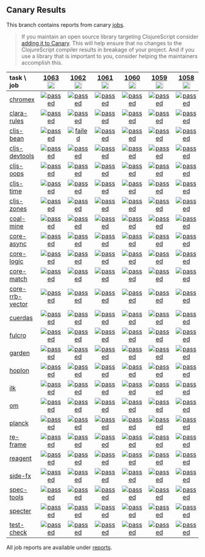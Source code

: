 ## Canary Results

This branch contains reports from canary [jobs](https://github.com/cljs-oss/canary/tree/jobs).

> If you maintain an open source library targeting ClojureScript consider [adding it to Canary](https://github.com/cljs-oss/canary/tree/master#how-to-participate). This will help ensure that no changes to the ClojureScript compiler results in breakage of your project. And if you use a library that is important to you, consider helping the maintainers accomplish this.

[//]: # (begin_overview_table)

| task \ job | <a href="reports/2019/08/20/job-001063-1.10.573-a9defd07d" title="job #1063&#xA;&#xA;job -c mfikes -r CLJS-3086&#xA;&#xA;requested by Mike Fikes (@mfikes) on 2019-08-20T00:56:28Z">1063<br/><img width=20 height=20 src="https://avatars1.githubusercontent.com/u/1723464?v=4&s=60"></a> | <a href="reports/2019/08/19/job-001062-1.10.573-4e29b79df" title="job #1062&#xA;&#xA;job -c mfikes -r CLJS-3069&#xA;&#xA;requested by Mike Fikes (@mfikes) on 2019-08-19T22:54:25Z">1062<br/><img width=20 height=20 src="https://avatars1.githubusercontent.com/u/1723464?v=4&s=60"></a> | <a href="reports/2019/08/19/job-001061-1.10.573-faec20acc" title="job #1061&#xA;&#xA;job -c mfikes -r CLJS-2823&#xA;&#xA;requested by Mike Fikes (@mfikes) on 2019-08-19T21:05:05Z">1061<br/><img width=20 height=20 src="https://avatars1.githubusercontent.com/u/1723464?v=4&s=60"></a> | <a href="reports/2019/08/19/job-001060-1.10.573-bfc2d2f0b" title="job #1060&#xA;&#xA;job -c mfikes -r CLJS-2874&#xA;&#xA;requested by Mike Fikes (@mfikes) on 2019-08-19T20:13:37Z">1060<br/><img width=20 height=20 src="https://avatars1.githubusercontent.com/u/1723464?v=4&s=60"></a> | <a href="reports/2019/08/19/job-001059-1.10.572-b38ded99" title="job #1059&#xA;&#xA;job&#xA;&#xA;requested by BinaryAge Bot (@babot) on 2019-08-19T06:00:09Z">1059<br/><img width=20 height=20 src="https://avatars0.githubusercontent.com/u/1476765?v=4&s=60"></a> | <a href="reports/2019/08/17/job-001058-1.10.572-b38ded99" title="job #1058&#xA;&#xA;job&#xA;&#xA;requested by BinaryAge Bot (@babot) on 2019-08-17T19:43:05Z">1058<br/><img width=20 height=20 src="https://avatars0.githubusercontent.com/u/1476765?v=4&s=60"></a> | <a href="reports/2019/08/15/job-001057-1.10.572-b38ded99" title="job #1057&#xA;&#xA;job&#xA;&#xA;requested by BinaryAge Bot (@babot) on 2019-08-15T06:00:08Z">1057<br/><img width=20 height=20 src="https://avatars0.githubusercontent.com/u/1476765?v=4&s=60"></a> | <a href="reports/2019/08/14/job-001056-1.10.572-b38ded99" title="job #1056&#xA;&#xA;job&#xA;&#xA;requested by BinaryAge Bot (@babot) on 2019-08-14T06:01:22Z">1056<br/><img width=20 height=20 src="https://avatars0.githubusercontent.com/u/1476765?v=4&s=60"></a> | <a href="reports/2019/08/13/job-001055-1.10.572-b38ded99" title="job #1055&#xA;&#xA;job&#xA;&#xA;requested by BinaryAge Bot (@babot) on 2019-08-13T06:00:13Z">1055<br/><img width=20 height=20 src="https://avatars0.githubusercontent.com/u/1476765?v=4&s=60"></a> | <a href="reports/2019/08/12/job-001054-1.10.572-b38ded99" title="job #1054&#xA;&#xA;job&#xA;&#xA;requested by Mike Fikes (@mfikes) on 2019-08-12T18:30:49Z">1054<br/><img width=20 height=20 src="https://avatars1.githubusercontent.com/u/1723464?v=4&s=60"></a> |
| :--- | :---: | :---: | :---: | :---: | :---: | :---: | :---: | :---: | :---: | :---: |
| [chromex](https://github.com/binaryage/chromex) | <a href="reports/2019/08/20/job-001063-1.10.573-a9defd07d#-chromex"><img title="passed" src="http://box.binaryage.com/s-passed.svg"><a> | <a href="reports/2019/08/19/job-001062-1.10.573-4e29b79df#-chromex"><img title="passed" src="http://box.binaryage.com/s-passed.svg"><a> | <a href="reports/2019/08/19/job-001061-1.10.573-faec20acc#-chromex"><img title="passed" src="http://box.binaryage.com/s-passed.svg"><a> | <a href="reports/2019/08/19/job-001060-1.10.573-bfc2d2f0b#-chromex"><img title="passed" src="http://box.binaryage.com/s-passed.svg"><a> | <a href="reports/2019/08/19/job-001059-1.10.572-b38ded99#-chromex"><img title="passed" src="http://box.binaryage.com/s-passed.svg"><a> | <a href="reports/2019/08/17/job-001058-1.10.572-b38ded99#-chromex"><img title="passed" src="http://box.binaryage.com/s-passed.svg"><a> | <a href="reports/2019/08/15/job-001057-1.10.572-b38ded99#-chromex"><img title="passed" src="http://box.binaryage.com/s-passed.svg"><a> | <a href="reports/2019/08/14/job-001056-1.10.572-b38ded99#-chromex"><img title="passed" src="http://box.binaryage.com/s-passed.svg"><a> | <a href="reports/2019/08/13/job-001055-1.10.572-b38ded99#-chromex"><img title="passed" src="http://box.binaryage.com/s-passed.svg"><a> | <a href="reports/2019/08/12/job-001054-1.10.572-b38ded99#-chromex"><img title="passed" src="http://box.binaryage.com/s-passed.svg"><a> |
| [clara-rules](https://github.com/cerner/clara-rules) | <a href="reports/2019/08/20/job-001063-1.10.573-a9defd07d#-clara-rules"><img title="passed" src="http://box.binaryage.com/s-passed.svg"><a> | <a href="reports/2019/08/19/job-001062-1.10.573-4e29b79df#-clara-rules"><img title="passed" src="http://box.binaryage.com/s-passed.svg"><a> | <a href="reports/2019/08/19/job-001061-1.10.573-faec20acc#-clara-rules"><img title="passed" src="http://box.binaryage.com/s-passed.svg"><a> | <a href="reports/2019/08/19/job-001060-1.10.573-bfc2d2f0b#-clara-rules"><img title="passed" src="http://box.binaryage.com/s-passed.svg"><a> | <a href="reports/2019/08/19/job-001059-1.10.572-b38ded99#-clara-rules"><img title="passed" src="http://box.binaryage.com/s-passed.svg"><a> | <a href="reports/2019/08/17/job-001058-1.10.572-b38ded99#-clara-rules"><img title="passed" src="http://box.binaryage.com/s-passed.svg"><a> | <a href="reports/2019/08/15/job-001057-1.10.572-b38ded99#-clara-rules"><img title="passed" src="http://box.binaryage.com/s-passed.svg"><a> | <a href="reports/2019/08/14/job-001056-1.10.572-b38ded99#-clara-rules"><img title="passed" src="http://box.binaryage.com/s-passed.svg"><a> | <a href="reports/2019/08/13/job-001055-1.10.572-b38ded99#-clara-rules"><img title="passed" src="http://box.binaryage.com/s-passed.svg"><a> | <a href="reports/2019/08/12/job-001054-1.10.572-b38ded99#-clara-rules"><img title="passed" src="http://box.binaryage.com/s-passed.svg"><a> |
| [cljs-bean](https://github.com/mfikes/cljs-bean) | <a href="reports/2019/08/20/job-001063-1.10.573-a9defd07d#-cljs-bean"><img title="passed" src="http://box.binaryage.com/s-passed.svg"><a> | <a href="reports/2019/08/19/job-001062-1.10.573-4e29b79df#-cljs-bean"><img title="failed" src="http://box.binaryage.com/s-failed.svg"><a> | <a href="reports/2019/08/19/job-001061-1.10.573-faec20acc#-cljs-bean"><img title="passed" src="http://box.binaryage.com/s-passed.svg"><a> | <a href="reports/2019/08/19/job-001060-1.10.573-bfc2d2f0b#-cljs-bean"><img title="passed" src="http://box.binaryage.com/s-passed.svg"><a> | <a href="reports/2019/08/19/job-001059-1.10.572-b38ded99#-cljs-bean"><img title="passed" src="http://box.binaryage.com/s-passed.svg"><a> | <a href="reports/2019/08/17/job-001058-1.10.572-b38ded99#-cljs-bean"><img title="passed" src="http://box.binaryage.com/s-passed.svg"><a> | <a href="reports/2019/08/15/job-001057-1.10.572-b38ded99#-cljs-bean"><img title="passed" src="http://box.binaryage.com/s-passed.svg"><a> | <a href="reports/2019/08/14/job-001056-1.10.572-b38ded99#-cljs-bean"><img title="passed" src="http://box.binaryage.com/s-passed.svg"><a> | <a href="reports/2019/08/13/job-001055-1.10.572-b38ded99#-cljs-bean"><img title="passed" src="http://box.binaryage.com/s-passed.svg"><a> | <a href="reports/2019/08/12/job-001054-1.10.572-b38ded99#-cljs-bean"><img title="passed" src="http://box.binaryage.com/s-passed.svg"><a> |
| [cljs-devtools](https://github.com/binaryage/cljs-devtools) | <a href="reports/2019/08/20/job-001063-1.10.573-a9defd07d#-cljs-devtools"><img title="passed" src="http://box.binaryage.com/s-passed.svg"><a> | <a href="reports/2019/08/19/job-001062-1.10.573-4e29b79df#-cljs-devtools"><img title="passed" src="http://box.binaryage.com/s-passed.svg"><a> | <a href="reports/2019/08/19/job-001061-1.10.573-faec20acc#-cljs-devtools"><img title="passed" src="http://box.binaryage.com/s-passed.svg"><a> | <a href="reports/2019/08/19/job-001060-1.10.573-bfc2d2f0b#-cljs-devtools"><img title="passed" src="http://box.binaryage.com/s-passed.svg"><a> | <a href="reports/2019/08/19/job-001059-1.10.572-b38ded99#-cljs-devtools"><img title="passed" src="http://box.binaryage.com/s-passed.svg"><a> | <a href="reports/2019/08/17/job-001058-1.10.572-b38ded99#-cljs-devtools"><img title="passed" src="http://box.binaryage.com/s-passed.svg"><a> | <a href="reports/2019/08/15/job-001057-1.10.572-b38ded99#-cljs-devtools"><img title="passed" src="http://box.binaryage.com/s-passed.svg"><a> | <a href="reports/2019/08/14/job-001056-1.10.572-b38ded99#-cljs-devtools"><img title="passed" src="http://box.binaryage.com/s-passed.svg"><a> | <a href="reports/2019/08/13/job-001055-1.10.572-b38ded99#-cljs-devtools"><img title="passed" src="http://box.binaryage.com/s-passed.svg"><a> | <a href="reports/2019/08/12/job-001054-1.10.572-b38ded99#-cljs-devtools"><img title="passed" src="http://box.binaryage.com/s-passed.svg"><a> |
| [cljs-oops](https://github.com/binaryage/cljs-oops) | <a href="reports/2019/08/20/job-001063-1.10.573-a9defd07d#-cljs-oops"><img title="passed" src="http://box.binaryage.com/s-passed.svg"><a> | <a href="reports/2019/08/19/job-001062-1.10.573-4e29b79df#-cljs-oops"><img title="passed" src="http://box.binaryage.com/s-passed.svg"><a> | <a href="reports/2019/08/19/job-001061-1.10.573-faec20acc#-cljs-oops"><img title="passed" src="http://box.binaryage.com/s-passed.svg"><a> | <a href="reports/2019/08/19/job-001060-1.10.573-bfc2d2f0b#-cljs-oops"><img title="passed" src="http://box.binaryage.com/s-passed.svg"><a> | <a href="reports/2019/08/19/job-001059-1.10.572-b38ded99#-cljs-oops"><img title="passed" src="http://box.binaryage.com/s-passed.svg"><a> | <a href="reports/2019/08/17/job-001058-1.10.572-b38ded99#-cljs-oops"><img title="passed" src="http://box.binaryage.com/s-passed.svg"><a> | <a href="reports/2019/08/15/job-001057-1.10.572-b38ded99#-cljs-oops"><img title="passed" src="http://box.binaryage.com/s-passed.svg"><a> | <a href="reports/2019/08/14/job-001056-1.10.572-b38ded99#-cljs-oops"><img title="passed" src="http://box.binaryage.com/s-passed.svg"><a> | <a href="reports/2019/08/13/job-001055-1.10.572-b38ded99#-cljs-oops"><img title="passed" src="http://box.binaryage.com/s-passed.svg"><a> | <a href="reports/2019/08/12/job-001054-1.10.572-b38ded99#-cljs-oops"><img title="passed" src="http://box.binaryage.com/s-passed.svg"><a> |
| [cljs-time](https://github.com/andrewmcveigh/cljs-time) | <a href="reports/2019/08/20/job-001063-1.10.573-a9defd07d#-cljs-time"><img title="passed" src="http://box.binaryage.com/s-passed.svg"><a> | <a href="reports/2019/08/19/job-001062-1.10.573-4e29b79df#-cljs-time"><img title="passed" src="http://box.binaryage.com/s-passed.svg"><a> | <a href="reports/2019/08/19/job-001061-1.10.573-faec20acc#-cljs-time"><img title="passed" src="http://box.binaryage.com/s-passed.svg"><a> | <a href="reports/2019/08/19/job-001060-1.10.573-bfc2d2f0b#-cljs-time"><img title="passed" src="http://box.binaryage.com/s-passed.svg"><a> | <a href="reports/2019/08/19/job-001059-1.10.572-b38ded99#-cljs-time"><img title="passed" src="http://box.binaryage.com/s-passed.svg"><a> | <a href="reports/2019/08/17/job-001058-1.10.572-b38ded99#-cljs-time"><img title="passed" src="http://box.binaryage.com/s-passed.svg"><a> | <a href="reports/2019/08/15/job-001057-1.10.572-b38ded99#-cljs-time"><img title="passed" src="http://box.binaryage.com/s-passed.svg"><a> | <a href="reports/2019/08/14/job-001056-1.10.572-b38ded99#-cljs-time"><img title="passed" src="http://box.binaryage.com/s-passed.svg"><a> | <a href="reports/2019/08/13/job-001055-1.10.572-b38ded99#-cljs-time"><img title="passed" src="http://box.binaryage.com/s-passed.svg"><a> | <a href="reports/2019/08/12/job-001054-1.10.572-b38ded99#-cljs-time"><img title="passed" src="http://box.binaryage.com/s-passed.svg"><a> |
| [cljs-zones](https://github.com/binaryage/cljs-zones) | <a href="reports/2019/08/20/job-001063-1.10.573-a9defd07d#-cljs-zones"><img title="passed" src="http://box.binaryage.com/s-passed.svg"><a> | <a href="reports/2019/08/19/job-001062-1.10.573-4e29b79df#-cljs-zones"><img title="passed" src="http://box.binaryage.com/s-passed.svg"><a> | <a href="reports/2019/08/19/job-001061-1.10.573-faec20acc#-cljs-zones"><img title="passed" src="http://box.binaryage.com/s-passed.svg"><a> | <a href="reports/2019/08/19/job-001060-1.10.573-bfc2d2f0b#-cljs-zones"><img title="passed" src="http://box.binaryage.com/s-passed.svg"><a> | <a href="reports/2019/08/19/job-001059-1.10.572-b38ded99#-cljs-zones"><img title="passed" src="http://box.binaryage.com/s-passed.svg"><a> | <a href="reports/2019/08/17/job-001058-1.10.572-b38ded99#-cljs-zones"><img title="passed" src="http://box.binaryage.com/s-passed.svg"><a> | <a href="reports/2019/08/15/job-001057-1.10.572-b38ded99#-cljs-zones"><img title="passed" src="http://box.binaryage.com/s-passed.svg"><a> | <a href="reports/2019/08/14/job-001056-1.10.572-b38ded99#-cljs-zones"><img title="passed" src="http://box.binaryage.com/s-passed.svg"><a> | <a href="reports/2019/08/13/job-001055-1.10.572-b38ded99#-cljs-zones"><img title="passed" src="http://box.binaryage.com/s-passed.svg"><a> | <a href="reports/2019/08/12/job-001054-1.10.572-b38ded99#-cljs-zones"><img title="passed" src="http://box.binaryage.com/s-passed.svg"><a> |
| [coal-mine](https://github.com/mfikes/coal-mine) | <a href="reports/2019/08/20/job-001063-1.10.573-a9defd07d#-coal-mine"><img title="passed" src="http://box.binaryage.com/s-passed.svg"><a> | <a href="reports/2019/08/19/job-001062-1.10.573-4e29b79df#-coal-mine"><img title="passed" src="http://box.binaryage.com/s-passed.svg"><a> | <a href="reports/2019/08/19/job-001061-1.10.573-faec20acc#-coal-mine"><img title="passed" src="http://box.binaryage.com/s-passed.svg"><a> | <a href="reports/2019/08/19/job-001060-1.10.573-bfc2d2f0b#-coal-mine"><img title="passed" src="http://box.binaryage.com/s-passed.svg"><a> | <a href="reports/2019/08/19/job-001059-1.10.572-b38ded99#-coal-mine"><img title="passed" src="http://box.binaryage.com/s-passed.svg"><a> | <a href="reports/2019/08/17/job-001058-1.10.572-b38ded99#-coal-mine"><img title="passed" src="http://box.binaryage.com/s-passed.svg"><a> | <a href="reports/2019/08/15/job-001057-1.10.572-b38ded99#-coal-mine"><img title="passed" src="http://box.binaryage.com/s-passed.svg"><a> | <a href="reports/2019/08/14/job-001056-1.10.572-b38ded99#-coal-mine"><img title="passed" src="http://box.binaryage.com/s-passed.svg"><a> | <a href="reports/2019/08/13/job-001055-1.10.572-b38ded99#-coal-mine"><img title="passed" src="http://box.binaryage.com/s-passed.svg"><a> | <a href="reports/2019/08/12/job-001054-1.10.572-b38ded99#-coal-mine"><img title="passed" src="http://box.binaryage.com/s-passed.svg"><a> |
| [core-async](https://github.com/clojure/core.async) | <a href="reports/2019/08/20/job-001063-1.10.573-a9defd07d#-core-async"><img title="passed" src="http://box.binaryage.com/s-passed.svg"><a> | <a href="reports/2019/08/19/job-001062-1.10.573-4e29b79df#-core-async"><img title="passed" src="http://box.binaryage.com/s-passed.svg"><a> | <a href="reports/2019/08/19/job-001061-1.10.573-faec20acc#-core-async"><img title="passed" src="http://box.binaryage.com/s-passed.svg"><a> | <a href="reports/2019/08/19/job-001060-1.10.573-bfc2d2f0b#-core-async"><img title="passed" src="http://box.binaryage.com/s-passed.svg"><a> | <a href="reports/2019/08/19/job-001059-1.10.572-b38ded99#-core-async"><img title="passed" src="http://box.binaryage.com/s-passed.svg"><a> | <a href="reports/2019/08/17/job-001058-1.10.572-b38ded99#-core-async"><img title="passed" src="http://box.binaryage.com/s-passed.svg"><a> | <a href="reports/2019/08/15/job-001057-1.10.572-b38ded99#-core-async"><img title="passed" src="http://box.binaryage.com/s-passed.svg"><a> | <a href="reports/2019/08/14/job-001056-1.10.572-b38ded99#-core-async"><img title="passed" src="http://box.binaryage.com/s-passed.svg"><a> | <a href="reports/2019/08/13/job-001055-1.10.572-b38ded99#-core-async"><img title="passed" src="http://box.binaryage.com/s-passed.svg"><a> | <a href="reports/2019/08/12/job-001054-1.10.572-b38ded99#-core-async"><img title="passed" src="http://box.binaryage.com/s-passed.svg"><a> |
| [core-logic](https://github.com/clojure/core.logic) | <a href="reports/2019/08/20/job-001063-1.10.573-a9defd07d#-core-logic"><img title="passed" src="http://box.binaryage.com/s-passed.svg"><a> | <a href="reports/2019/08/19/job-001062-1.10.573-4e29b79df#-core-logic"><img title="passed" src="http://box.binaryage.com/s-passed.svg"><a> | <a href="reports/2019/08/19/job-001061-1.10.573-faec20acc#-core-logic"><img title="passed" src="http://box.binaryage.com/s-passed.svg"><a> | <a href="reports/2019/08/19/job-001060-1.10.573-bfc2d2f0b#-core-logic"><img title="passed" src="http://box.binaryage.com/s-passed.svg"><a> | <a href="reports/2019/08/19/job-001059-1.10.572-b38ded99#-core-logic"><img title="passed" src="http://box.binaryage.com/s-passed.svg"><a> | <a href="reports/2019/08/17/job-001058-1.10.572-b38ded99#-core-logic"><img title="passed" src="http://box.binaryage.com/s-passed.svg"><a> | <a href="reports/2019/08/15/job-001057-1.10.572-b38ded99#-core-logic"><img title="passed" src="http://box.binaryage.com/s-passed.svg"><a> | <a href="reports/2019/08/14/job-001056-1.10.572-b38ded99#-core-logic"><img title="passed" src="http://box.binaryage.com/s-passed.svg"><a> | <a href="reports/2019/08/13/job-001055-1.10.572-b38ded99#-core-logic"><img title="passed" src="http://box.binaryage.com/s-passed.svg"><a> | <a href="reports/2019/08/12/job-001054-1.10.572-b38ded99#-core-logic"><img title="passed" src="http://box.binaryage.com/s-passed.svg"><a> |
| [core-match](https://github.com/clojure/core.match) | <a href="reports/2019/08/20/job-001063-1.10.573-a9defd07d#-core-match"><img title="passed" src="http://box.binaryage.com/s-passed.svg"><a> | <a href="reports/2019/08/19/job-001062-1.10.573-4e29b79df#-core-match"><img title="passed" src="http://box.binaryage.com/s-passed.svg"><a> | <a href="reports/2019/08/19/job-001061-1.10.573-faec20acc#-core-match"><img title="passed" src="http://box.binaryage.com/s-passed.svg"><a> | <a href="reports/2019/08/19/job-001060-1.10.573-bfc2d2f0b#-core-match"><img title="passed" src="http://box.binaryage.com/s-passed.svg"><a> | <a href="reports/2019/08/19/job-001059-1.10.572-b38ded99#-core-match"><img title="passed" src="http://box.binaryage.com/s-passed.svg"><a> | <a href="reports/2019/08/17/job-001058-1.10.572-b38ded99#-core-match"><img title="passed" src="http://box.binaryage.com/s-passed.svg"><a> | <a href="reports/2019/08/15/job-001057-1.10.572-b38ded99#-core-match"><img title="passed" src="http://box.binaryage.com/s-passed.svg"><a> | <a href="reports/2019/08/14/job-001056-1.10.572-b38ded99#-core-match"><img title="passed" src="http://box.binaryage.com/s-passed.svg"><a> | <a href="reports/2019/08/13/job-001055-1.10.572-b38ded99#-core-match"><img title="passed" src="http://box.binaryage.com/s-passed.svg"><a> | <a href="reports/2019/08/12/job-001054-1.10.572-b38ded99#-core-match"><img title="passed" src="http://box.binaryage.com/s-passed.svg"><a> |
| [core-rrb-vector](https://github.com/clojure/core.rrb-vector) | <a href="reports/2019/08/20/job-001063-1.10.573-a9defd07d#-core-rrb-vector"><img title="passed" src="http://box.binaryage.com/s-passed.svg"><a> | <a href="reports/2019/08/19/job-001062-1.10.573-4e29b79df#-core-rrb-vector"><img title="passed" src="http://box.binaryage.com/s-passed.svg"><a> | <a href="reports/2019/08/19/job-001061-1.10.573-faec20acc#-core-rrb-vector"><img title="passed" src="http://box.binaryage.com/s-passed.svg"><a> | <a href="reports/2019/08/19/job-001060-1.10.573-bfc2d2f0b#-core-rrb-vector"><img title="passed" src="http://box.binaryage.com/s-passed.svg"><a> | <a href="reports/2019/08/19/job-001059-1.10.572-b38ded99#-core-rrb-vector"><img title="passed" src="http://box.binaryage.com/s-passed.svg"><a> | <a href="reports/2019/08/17/job-001058-1.10.572-b38ded99#-core-rrb-vector"><img title="passed" src="http://box.binaryage.com/s-passed.svg"><a> | <a href="reports/2019/08/15/job-001057-1.10.572-b38ded99#-core-rrb-vector"><img title="passed" src="http://box.binaryage.com/s-passed.svg"><a> | <a href="reports/2019/08/14/job-001056-1.10.572-b38ded99#-core-rrb-vector"><img title="passed" src="http://box.binaryage.com/s-passed.svg"><a> | <a href="reports/2019/08/13/job-001055-1.10.572-b38ded99#-core-rrb-vector"><img title="passed" src="http://box.binaryage.com/s-passed.svg"><a> | <a href="reports/2019/08/12/job-001054-1.10.572-b38ded99#-core-rrb-vector"><img title="passed" src="http://box.binaryage.com/s-passed.svg"><a> |
| [cuerdas](https://github.com/funcool/cuerdas) | <a href="reports/2019/08/20/job-001063-1.10.573-a9defd07d#-cuerdas"><img title="passed" src="http://box.binaryage.com/s-passed.svg"><a> | <a href="reports/2019/08/19/job-001062-1.10.573-4e29b79df#-cuerdas"><img title="passed" src="http://box.binaryage.com/s-passed.svg"><a> | <a href="reports/2019/08/19/job-001061-1.10.573-faec20acc#-cuerdas"><img title="passed" src="http://box.binaryage.com/s-passed.svg"><a> | <a href="reports/2019/08/19/job-001060-1.10.573-bfc2d2f0b#-cuerdas"><img title="passed" src="http://box.binaryage.com/s-passed.svg"><a> | <a href="reports/2019/08/19/job-001059-1.10.572-b38ded99#-cuerdas"><img title="passed" src="http://box.binaryage.com/s-passed.svg"><a> | <a href="reports/2019/08/17/job-001058-1.10.572-b38ded99#-cuerdas"><img title="passed" src="http://box.binaryage.com/s-passed.svg"><a> | <a href="reports/2019/08/15/job-001057-1.10.572-b38ded99#-cuerdas"><img title="passed" src="http://box.binaryage.com/s-passed.svg"><a> | <a href="reports/2019/08/14/job-001056-1.10.572-b38ded99#-cuerdas"><img title="passed" src="http://box.binaryage.com/s-passed.svg"><a> | <a href="reports/2019/08/13/job-001055-1.10.572-b38ded99#-cuerdas"><img title="passed" src="http://box.binaryage.com/s-passed.svg"><a> | <a href="reports/2019/08/12/job-001054-1.10.572-b38ded99#-cuerdas"><img title="passed" src="http://box.binaryage.com/s-passed.svg"><a> |
| [fulcro](https://github.com/fulcrologic/fulcro) | <a href="reports/2019/08/20/job-001063-1.10.573-a9defd07d#-fulcro"><img title="passed" src="http://box.binaryage.com/s-passed.svg"><a> | <a href="reports/2019/08/19/job-001062-1.10.573-4e29b79df#-fulcro"><img title="passed" src="http://box.binaryage.com/s-passed.svg"><a> | <a href="reports/2019/08/19/job-001061-1.10.573-faec20acc#-fulcro"><img title="passed" src="http://box.binaryage.com/s-passed.svg"><a> | <a href="reports/2019/08/19/job-001060-1.10.573-bfc2d2f0b#-fulcro"><img title="passed" src="http://box.binaryage.com/s-passed.svg"><a> | <a href="reports/2019/08/19/job-001059-1.10.572-b38ded99#-fulcro"><img title="passed" src="http://box.binaryage.com/s-passed.svg"><a> | <a href="reports/2019/08/17/job-001058-1.10.572-b38ded99#-fulcro"><img title="passed" src="http://box.binaryage.com/s-passed.svg"><a> | <a href="reports/2019/08/15/job-001057-1.10.572-b38ded99#-fulcro"><img title="passed" src="http://box.binaryage.com/s-passed.svg"><a> | <a href="reports/2019/08/14/job-001056-1.10.572-b38ded99#-fulcro"><img title="passed" src="http://box.binaryage.com/s-passed.svg"><a> | <a href="reports/2019/08/13/job-001055-1.10.572-b38ded99#-fulcro"><img title="passed" src="http://box.binaryage.com/s-passed.svg"><a> | <a href="reports/2019/08/12/job-001054-1.10.572-b38ded99#-fulcro"><img title="passed" src="http://box.binaryage.com/s-passed.svg"><a> |
| [garden](https://github.com/noprompt/garden) | <a href="reports/2019/08/20/job-001063-1.10.573-a9defd07d#-garden"><img title="passed" src="http://box.binaryage.com/s-passed.svg"><a> | <a href="reports/2019/08/19/job-001062-1.10.573-4e29b79df#-garden"><img title="passed" src="http://box.binaryage.com/s-passed.svg"><a> | <a href="reports/2019/08/19/job-001061-1.10.573-faec20acc#-garden"><img title="passed" src="http://box.binaryage.com/s-passed.svg"><a> | <a href="reports/2019/08/19/job-001060-1.10.573-bfc2d2f0b#-garden"><img title="passed" src="http://box.binaryage.com/s-passed.svg"><a> | <a href="reports/2019/08/19/job-001059-1.10.572-b38ded99#-garden"><img title="passed" src="http://box.binaryage.com/s-passed.svg"><a> | <a href="reports/2019/08/17/job-001058-1.10.572-b38ded99#-garden"><img title="passed" src="http://box.binaryage.com/s-passed.svg"><a> | <a href="reports/2019/08/15/job-001057-1.10.572-b38ded99#-garden"><img title="passed" src="http://box.binaryage.com/s-passed.svg"><a> | <a href="reports/2019/08/14/job-001056-1.10.572-b38ded99#-garden"><img title="passed" src="http://box.binaryage.com/s-passed.svg"><a> | <a href="reports/2019/08/13/job-001055-1.10.572-b38ded99#-garden"><img title="passed" src="http://box.binaryage.com/s-passed.svg"><a> | <a href="reports/2019/08/12/job-001054-1.10.572-b38ded99#-garden"><img title="passed" src="http://box.binaryage.com/s-passed.svg"><a> |
| [hoplon](https://github.com/hoplon/hoplon) | <a href="reports/2019/08/20/job-001063-1.10.573-a9defd07d#-hoplon"><img title="passed" src="http://box.binaryage.com/s-passed.svg"><a> | <a href="reports/2019/08/19/job-001062-1.10.573-4e29b79df#-hoplon"><img title="passed" src="http://box.binaryage.com/s-passed.svg"><a> | <a href="reports/2019/08/19/job-001061-1.10.573-faec20acc#-hoplon"><img title="passed" src="http://box.binaryage.com/s-passed.svg"><a> | <a href="reports/2019/08/19/job-001060-1.10.573-bfc2d2f0b#-hoplon"><img title="passed" src="http://box.binaryage.com/s-passed.svg"><a> | <a href="reports/2019/08/19/job-001059-1.10.572-b38ded99#-hoplon"><img title="passed" src="http://box.binaryage.com/s-passed.svg"><a> | <a href="reports/2019/08/17/job-001058-1.10.572-b38ded99#-hoplon"><img title="passed" src="http://box.binaryage.com/s-passed.svg"><a> | <a href="reports/2019/08/15/job-001057-1.10.572-b38ded99#-hoplon"><img title="passed" src="http://box.binaryage.com/s-passed.svg"><a> | <a href="reports/2019/08/14/job-001056-1.10.572-b38ded99#-hoplon"><img title="passed" src="http://box.binaryage.com/s-passed.svg"><a> | <a href="reports/2019/08/13/job-001055-1.10.572-b38ded99#-hoplon"><img title="passed" src="http://box.binaryage.com/s-passed.svg"><a> | <a href="reports/2019/08/12/job-001054-1.10.572-b38ded99#-hoplon"><img title="passed" src="http://box.binaryage.com/s-passed.svg"><a> |
| [ilk](https://github.com/mfikes/ilk) | <a href="reports/2019/08/20/job-001063-1.10.573-a9defd07d#-ilk"><img title="passed" src="http://box.binaryage.com/s-passed.svg"><a> | <a href="reports/2019/08/19/job-001062-1.10.573-4e29b79df#-ilk"><img title="passed" src="http://box.binaryage.com/s-passed.svg"><a> | <a href="reports/2019/08/19/job-001061-1.10.573-faec20acc#-ilk"><img title="passed" src="http://box.binaryage.com/s-passed.svg"><a> | <a href="reports/2019/08/19/job-001060-1.10.573-bfc2d2f0b#-ilk"><img title="passed" src="http://box.binaryage.com/s-passed.svg"><a> | <a href="reports/2019/08/19/job-001059-1.10.572-b38ded99#-ilk"><img title="passed" src="http://box.binaryage.com/s-passed.svg"><a> | <a href="reports/2019/08/17/job-001058-1.10.572-b38ded99#-ilk"><img title="passed" src="http://box.binaryage.com/s-passed.svg"><a> | <a href="reports/2019/08/15/job-001057-1.10.572-b38ded99#-ilk"><img title="passed" src="http://box.binaryage.com/s-passed.svg"><a> | <a href="reports/2019/08/14/job-001056-1.10.572-b38ded99#-ilk"><img title="passed" src="http://box.binaryage.com/s-passed.svg"><a> | <a href="reports/2019/08/13/job-001055-1.10.572-b38ded99#-ilk"><img title="passed" src="http://box.binaryage.com/s-passed.svg"><a> | <a href="reports/2019/08/12/job-001054-1.10.572-b38ded99#-ilk"><img title="passed" src="http://box.binaryage.com/s-passed.svg"><a> |
| [om](https://github.com/omcljs/om) | <a href="reports/2019/08/20/job-001063-1.10.573-a9defd07d#-om"><img title="passed" src="http://box.binaryage.com/s-passed.svg"><a> | <a href="reports/2019/08/19/job-001062-1.10.573-4e29b79df#-om"><img title="passed" src="http://box.binaryage.com/s-passed.svg"><a> | <a href="reports/2019/08/19/job-001061-1.10.573-faec20acc#-om"><img title="passed" src="http://box.binaryage.com/s-passed.svg"><a> | <a href="reports/2019/08/19/job-001060-1.10.573-bfc2d2f0b#-om"><img title="passed" src="http://box.binaryage.com/s-passed.svg"><a> | <a href="reports/2019/08/19/job-001059-1.10.572-b38ded99#-om"><img title="passed" src="http://box.binaryage.com/s-passed.svg"><a> | <a href="reports/2019/08/17/job-001058-1.10.572-b38ded99#-om"><img title="passed" src="http://box.binaryage.com/s-passed.svg"><a> | <a href="reports/2019/08/15/job-001057-1.10.572-b38ded99#-om"><img title="passed" src="http://box.binaryage.com/s-passed.svg"><a> | <a href="reports/2019/08/14/job-001056-1.10.572-b38ded99#-om"><img title="passed" src="http://box.binaryage.com/s-passed.svg"><a> | <a href="reports/2019/08/13/job-001055-1.10.572-b38ded99#-om"><img title="passed" src="http://box.binaryage.com/s-passed.svg"><a> | <a href="reports/2019/08/12/job-001054-1.10.572-b38ded99#-om"><img title="passed" src="http://box.binaryage.com/s-passed.svg"><a> |
| [planck](https://github.com/planck-repl/planck) | <a href="reports/2019/08/20/job-001063-1.10.573-a9defd07d#-planck"><img title="passed" src="http://box.binaryage.com/s-passed.svg"><a> | <a href="reports/2019/08/19/job-001062-1.10.573-4e29b79df#-planck"><img title="passed" src="http://box.binaryage.com/s-passed.svg"><a> | <a href="reports/2019/08/19/job-001061-1.10.573-faec20acc#-planck"><img title="passed" src="http://box.binaryage.com/s-passed.svg"><a> | <a href="reports/2019/08/19/job-001060-1.10.573-bfc2d2f0b#-planck"><img title="passed" src="http://box.binaryage.com/s-passed.svg"><a> | <a href="reports/2019/08/19/job-001059-1.10.572-b38ded99#-planck"><img title="passed" src="http://box.binaryage.com/s-passed.svg"><a> | <a href="reports/2019/08/17/job-001058-1.10.572-b38ded99#-planck"><img title="passed" src="http://box.binaryage.com/s-passed.svg"><a> | <a href="reports/2019/08/15/job-001057-1.10.572-b38ded99#-planck"><img title="passed" src="http://box.binaryage.com/s-passed.svg"><a> | <a href="reports/2019/08/14/job-001056-1.10.572-b38ded99#-planck"><img title="passed" src="http://box.binaryage.com/s-passed.svg"><a> | <a href="reports/2019/08/13/job-001055-1.10.572-b38ded99#-planck"><img title="passed" src="http://box.binaryage.com/s-passed.svg"><a> | <a href="reports/2019/08/12/job-001054-1.10.572-b38ded99#-planck"><img title="passed" src="http://box.binaryage.com/s-passed.svg"><a> |
| [re-frame](https://github.com/Day8/re-frame) | <a href="reports/2019/08/20/job-001063-1.10.573-a9defd07d#-re-frame"><img title="passed" src="http://box.binaryage.com/s-passed.svg"><a> | <a href="reports/2019/08/19/job-001062-1.10.573-4e29b79df#-re-frame"><img title="passed" src="http://box.binaryage.com/s-passed.svg"><a> | <a href="reports/2019/08/19/job-001061-1.10.573-faec20acc#-re-frame"><img title="passed" src="http://box.binaryage.com/s-passed.svg"><a> | <a href="reports/2019/08/19/job-001060-1.10.573-bfc2d2f0b#-re-frame"><img title="passed" src="http://box.binaryage.com/s-passed.svg"><a> | <a href="reports/2019/08/19/job-001059-1.10.572-b38ded99#-re-frame"><img title="passed" src="http://box.binaryage.com/s-passed.svg"><a> | <a href="reports/2019/08/17/job-001058-1.10.572-b38ded99#-re-frame"><img title="passed" src="http://box.binaryage.com/s-passed.svg"><a> | <a href="reports/2019/08/15/job-001057-1.10.572-b38ded99#-re-frame"><img title="passed" src="http://box.binaryage.com/s-passed.svg"><a> | <a href="reports/2019/08/14/job-001056-1.10.572-b38ded99#-re-frame"><img title="passed" src="http://box.binaryage.com/s-passed.svg"><a> | <a href="reports/2019/08/13/job-001055-1.10.572-b38ded99#-re-frame"><img title="passed" src="http://box.binaryage.com/s-passed.svg"><a> | <a href="reports/2019/08/12/job-001054-1.10.572-b38ded99#-re-frame"><img title="passed" src="http://box.binaryage.com/s-passed.svg"><a> |
| [reagent](https://github.com/reagent-project/reagent) | <a href="reports/2019/08/20/job-001063-1.10.573-a9defd07d#-reagent"><img title="passed" src="http://box.binaryage.com/s-passed.svg"><a> | <a href="reports/2019/08/19/job-001062-1.10.573-4e29b79df#-reagent"><img title="passed" src="http://box.binaryage.com/s-passed.svg"><a> | <a href="reports/2019/08/19/job-001061-1.10.573-faec20acc#-reagent"><img title="passed" src="http://box.binaryage.com/s-passed.svg"><a> | <a href="reports/2019/08/19/job-001060-1.10.573-bfc2d2f0b#-reagent"><img title="passed" src="http://box.binaryage.com/s-passed.svg"><a> | <a href="reports/2019/08/19/job-001059-1.10.572-b38ded99#-reagent"><img title="passed" src="http://box.binaryage.com/s-passed.svg"><a> | <a href="reports/2019/08/17/job-001058-1.10.572-b38ded99#-reagent"><img title="passed" src="http://box.binaryage.com/s-passed.svg"><a> | <a href="reports/2019/08/15/job-001057-1.10.572-b38ded99#-reagent"><img title="passed" src="http://box.binaryage.com/s-passed.svg"><a> | <a href="reports/2019/08/14/job-001056-1.10.572-b38ded99#-reagent"><img title="passed" src="http://box.binaryage.com/s-passed.svg"><a> | <a href="reports/2019/08/13/job-001055-1.10.572-b38ded99#-reagent"><img title="passed" src="http://box.binaryage.com/s-passed.svg"><a> | <a href="reports/2019/08/12/job-001054-1.10.572-b38ded99#-reagent"><img title="passed" src="http://box.binaryage.com/s-passed.svg"><a> |
| [side-fx](https://github.com/cljsrn/side-fx) | <a href="reports/2019/08/20/job-001063-1.10.573-a9defd07d#-side-fx"><img title="passed" src="http://box.binaryage.com/s-passed.svg"><a> | <a href="reports/2019/08/19/job-001062-1.10.573-4e29b79df#-side-fx"><img title="passed" src="http://box.binaryage.com/s-passed.svg"><a> | <a href="reports/2019/08/19/job-001061-1.10.573-faec20acc#-side-fx"><img title="passed" src="http://box.binaryage.com/s-passed.svg"><a> | <a href="reports/2019/08/19/job-001060-1.10.573-bfc2d2f0b#-side-fx"><img title="passed" src="http://box.binaryage.com/s-passed.svg"><a> | <a href="reports/2019/08/19/job-001059-1.10.572-b38ded99#-side-fx"><img title="passed" src="http://box.binaryage.com/s-passed.svg"><a> | <a href="reports/2019/08/17/job-001058-1.10.572-b38ded99#-side-fx"><img title="passed" src="http://box.binaryage.com/s-passed.svg"><a> | <a href="reports/2019/08/15/job-001057-1.10.572-b38ded99#-side-fx"><img title="passed" src="http://box.binaryage.com/s-passed.svg"><a> | <a href="reports/2019/08/14/job-001056-1.10.572-b38ded99#-side-fx"><img title="passed" src="http://box.binaryage.com/s-passed.svg"><a> | <a href="reports/2019/08/13/job-001055-1.10.572-b38ded99#-side-fx"><img title="passed" src="http://box.binaryage.com/s-passed.svg"><a> | <a href="reports/2019/08/12/job-001054-1.10.572-b38ded99#-side-fx"><img title="passed" src="http://box.binaryage.com/s-passed.svg"><a> |
| [spec-tools](https://github.com/metosin/spec-tools) | <a href="reports/2019/08/20/job-001063-1.10.573-a9defd07d#-spec-tools"><img title="passed" src="http://box.binaryage.com/s-passed.svg"><a> | <a href="reports/2019/08/19/job-001062-1.10.573-4e29b79df#-spec-tools"><img title="passed" src="http://box.binaryage.com/s-passed.svg"><a> | <a href="reports/2019/08/19/job-001061-1.10.573-faec20acc#-spec-tools"><img title="passed" src="http://box.binaryage.com/s-passed.svg"><a> | <a href="reports/2019/08/19/job-001060-1.10.573-bfc2d2f0b#-spec-tools"><img title="passed" src="http://box.binaryage.com/s-passed.svg"><a> | <a href="reports/2019/08/19/job-001059-1.10.572-b38ded99#-spec-tools"><img title="passed" src="http://box.binaryage.com/s-passed.svg"><a> | <a href="reports/2019/08/17/job-001058-1.10.572-b38ded99#-spec-tools"><img title="passed" src="http://box.binaryage.com/s-passed.svg"><a> | <a href="reports/2019/08/15/job-001057-1.10.572-b38ded99#-spec-tools"><img title="passed" src="http://box.binaryage.com/s-passed.svg"><a> | <a href="reports/2019/08/14/job-001056-1.10.572-b38ded99#-spec-tools"><img title="passed" src="http://box.binaryage.com/s-passed.svg"><a> | <a href="reports/2019/08/13/job-001055-1.10.572-b38ded99#-spec-tools"><img title="passed" src="http://box.binaryage.com/s-passed.svg"><a> | <a href="reports/2019/08/12/job-001054-1.10.572-b38ded99#-spec-tools"><img title="passed" src="http://box.binaryage.com/s-passed.svg"><a> |
| [specter](https://github.com/nathanmarz/specter) | <a href="reports/2019/08/20/job-001063-1.10.573-a9defd07d#-specter"><img title="passed" src="http://box.binaryage.com/s-passed.svg"><a> | <a href="reports/2019/08/19/job-001062-1.10.573-4e29b79df#-specter"><img title="passed" src="http://box.binaryage.com/s-passed.svg"><a> | <a href="reports/2019/08/19/job-001061-1.10.573-faec20acc#-specter"><img title="passed" src="http://box.binaryage.com/s-passed.svg"><a> | <a href="reports/2019/08/19/job-001060-1.10.573-bfc2d2f0b#-specter"><img title="passed" src="http://box.binaryage.com/s-passed.svg"><a> | <a href="reports/2019/08/19/job-001059-1.10.572-b38ded99#-specter"><img title="passed" src="http://box.binaryage.com/s-passed.svg"><a> | <a href="reports/2019/08/17/job-001058-1.10.572-b38ded99#-specter"><img title="passed" src="http://box.binaryage.com/s-passed.svg"><a> | <a href="reports/2019/08/15/job-001057-1.10.572-b38ded99#-specter"><img title="passed" src="http://box.binaryage.com/s-passed.svg"><a> | <a href="reports/2019/08/14/job-001056-1.10.572-b38ded99#-specter"><img title="passed" src="http://box.binaryage.com/s-passed.svg"><a> | <a href="reports/2019/08/13/job-001055-1.10.572-b38ded99#-specter"><img title="passed" src="http://box.binaryage.com/s-passed.svg"><a> | <a href="reports/2019/08/12/job-001054-1.10.572-b38ded99#-specter"><img title="passed" src="http://box.binaryage.com/s-passed.svg"><a> |
| [test-check](https://github.com/clojure/test.check) | <a href="reports/2019/08/20/job-001063-1.10.573-a9defd07d#-test-check"><img title="passed" src="http://box.binaryage.com/s-passed.svg"><a> | <a href="reports/2019/08/19/job-001062-1.10.573-4e29b79df#-test-check"><img title="passed" src="http://box.binaryage.com/s-passed.svg"><a> | <a href="reports/2019/08/19/job-001061-1.10.573-faec20acc#-test-check"><img title="passed" src="http://box.binaryage.com/s-passed.svg"><a> | <a href="reports/2019/08/19/job-001060-1.10.573-bfc2d2f0b#-test-check"><img title="passed" src="http://box.binaryage.com/s-passed.svg"><a> | <a href="reports/2019/08/19/job-001059-1.10.572-b38ded99#-test-check"><img title="passed" src="http://box.binaryage.com/s-passed.svg"><a> | <a href="reports/2019/08/17/job-001058-1.10.572-b38ded99#-test-check"><img title="passed" src="http://box.binaryage.com/s-passed.svg"><a> | <a href="reports/2019/08/15/job-001057-1.10.572-b38ded99#-test-check"><img title="passed" src="http://box.binaryage.com/s-passed.svg"><a> | <a href="reports/2019/08/14/job-001056-1.10.572-b38ded99#-test-check"><img title="passed" src="http://box.binaryage.com/s-passed.svg"><a> | <a href="reports/2019/08/13/job-001055-1.10.572-b38ded99#-test-check"><img title="passed" src="http://box.binaryage.com/s-passed.svg"><a> | <a href="reports/2019/08/12/job-001054-1.10.572-b38ded99#-test-check"><img title="passed" src="http://box.binaryage.com/s-passed.svg"><a> |

[//]: # (end_overview_table)

All job reports are available under [reports](reports).
